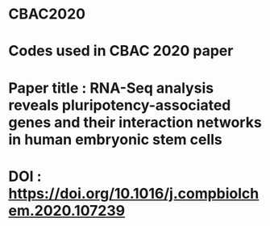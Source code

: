 # CBAC2020

# Codes used in CBAC 2020 paper
# Paper title : RNA-Seq analysis reveals pluripotency-associated genes and their interaction networks in human embryonic stem cells
# DOI : https://doi.org/10.1016/j.compbiolchem.2020.107239
